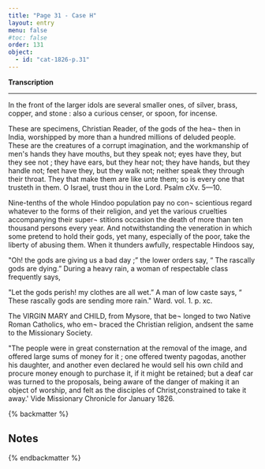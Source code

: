 ```yaml
---
title: "Page 31 - Case H"
layout: entry
menu: false
#toc: false
order: 131
object:
  - id: "cat-1826-p.31"
---
```


**Transcription**

---

In the front of the larger idols are several smaller ones, of
silver, brass, copper, and stone : also a curious censer, or
spoon, for incense.

These are specimens, Christian Reader, of the gods of the hea¬
then in India, worshipped by more than a hundred millions
of deluded people. These are the creatures of a corrupt
imagination, and the workmanship of men's hands they
have mouths, but they speak not; eyes have they, but they
see not ; they have ears, but they hear not; they have hands,
but they handle not; feet have they, but they walk not;
neither speak they through their throat. They that make
them are like unte them; so is every one that trusteth in
them. O Israel, trust thou in the Lord. Psalm cXv. 5—10.

Nine-tenths of the whole Hindoo population pay no con¬
scientious regard whatever to the forms of their religion,
and yet the various cruelties accompanying their super¬
stitions occasion the death of more than ten thousand
persons every year. And notwithstanding the veneration
in which some pretend to hold their gods, yet many,
especially of the poor, take the liberty of abusing them.
When it thunders awfully, respectable Hindoos say,

"Oh! the gods are giving us a bad day ;” the lower
orders say, “ The rascally gods are dying.” During a
heavy rain, a woman of respectable class frequently says,

"Let the gods perish! my clothes are all wet.” A man
of low caste says, “ These rascally gods are sending more
rain."
Ward. vol. 1. p. xc.


The VIRGIN MARY and CHILD, from Mysore, that be¬
longed to two Native Roman Catholics, who em¬
braced the Christian religion, andsent the same to the
Missionary Society.

"The people were in great consternation at the removal of
the image, and offered large sums of money for it ; one
offered twenty pagodas, another his daughter, and another
even declared he would sell his own child and procure
money enough to purchase it, if it might be retained; but
a deaf car was turned to the proposals, being aware of
the danger of making it an object of worship, and felt as
the disciples of Christ,constrained to take it away.'
Vide Missionary Chronicle for January 1826.

{% backmatter %}

## Notes

{% endbackmatter %}
